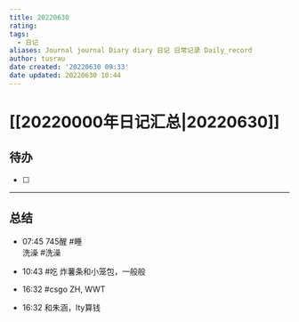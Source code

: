 ```yaml
---
title: 20220630
rating:
tags:
  - 日记
aliases: Journal journal Diary diary 日记 日常记录 Daily_record
author: tusrau
date created: '20220630 09:33'
date updated: 20220630 10:44
---
```


# [[20220000年日记汇总|20220630]]

## 待办

- [ ]

---

## 总结

- 07:45 745醒 #睡<br>洗澡 #洗澡
- 10:43 #吃 炸薯条和小笼包，一般般

- 16:32 #csgo ZH, WWT 
- 16:32 和朱涵，lty算钱